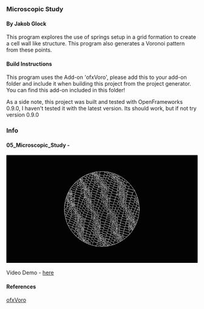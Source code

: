 ### Microscopic Study
#### By Jakob Glock

This program explores the use of springs setup in a grid formation to create a cell wall like structure. This program also generates a Voronoi pattern from these points.

#### Build Instructions

This program uses the Add-on 'ofxVoro', please add this to your add-on folder and include it when building this project from the project generator. You can find this add-on included in this folder!

As a side note, this project was built and tested with OpenFrameworks 0.9.0, I haven't tested it with the latest version. Its should work, but if not try version 0.9.0

### Info

#### 05_Microscopic_Study -

![Microscopic Image](/06_Sample_Images/4.png)

Video Demo - [here](https://www.youtube.com/watch?v=eUWbSiGNK18)

#### References

[ofxVoro](https://github.com/patriciogonzalezvivo/ofxVoro)
